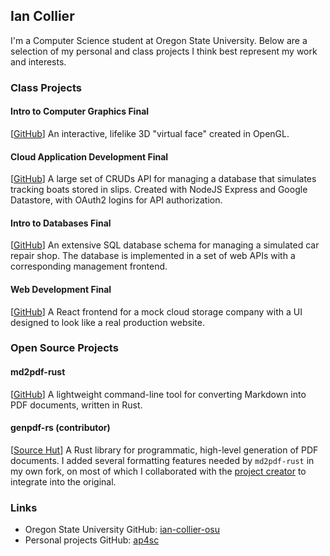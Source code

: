 ## Ian Collier

I'm a Computer Science student at Oregon State University. Below are a selection of my personal and class projects I think best represent my work and interests.

### Class Projects

#### Intro to Computer Graphics Final
[[GitHub](https://github.com/ian-collier-osu/cs450-final)] An interactive, lifelike 3D "virtual face" created in OpenGL.

#### Cloud Application Development Final

[[GitHub](https://github.com/ian-collier-osu/cs493-final)] A large set of CRUDs API for managing a database that simulates tracking boats stored in slips. Created with NodeJS Express and Google Datastore, with OAuth2 logins for API authorization.  

#### Intro to Databases Final

[[GitHub](https://github.com/ian-collier-osu/CS340-Group-Project)] An extensive SQL database schema for managing a simulated car repair shop. The database is implemented in a set of web APIs with a corresponding management frontend.

#### Web Development Final

[[GitHub](https://github.com/ian-collier-osu/cs290-final)] A React frontend for a mock cloud storage company with a UI designed to look like a real production website.

### Open Source Projects

#### md2pdf-rust

[[GitHub](https://github.com/ap4sc/md2pdf-rust)] A lightweight command-line tool for converting Markdown into PDF documents, written in Rust.

#### genpdf-rs (contributor)

[[Source Hut](https://git.sr.ht/~ap4sc/genpdf-rs/)] A Rust library for programmatic, high-level generation of PDF documents. I added several formatting features needed by `md2pdf-rust` in my own fork, on most of which I collaborated with the [project creator](https://git.sr.ht/~ireas/) to integrate into the original.

### Links

- Oregon State University GitHub: [ian-collier-osu](https://github.com/ian-collier-osu)
- Personal projects GitHub: [ap4sc](https://github.com/ap4sc)
